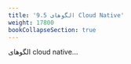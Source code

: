```yaml
---
title: '9.5 الگوهای Cloud Native'
weight: 17800
bookCollapseSection: true
---
```


الگوهای cloud native...